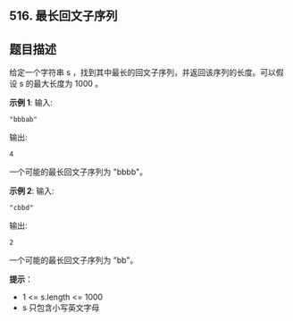 ## 516. 最长回文子序列
## 题目描述

给定一个字符串 s ，找到其中最长的回文子序列，并返回该序列的长度。可以假设 s 的最大长度为 1000 。

**示例 1**:
输入:
```text
"bbbab"
```
输出:
```text
4
```
一个可能的最长回文子序列为 "bbbb"。

**示例 2**:
输入:
```text
"cbbd"
```
输出:
```text
2
```
一个可能的最长回文子序列为 "bb"。

**提示**：
* 1 <= s.length <= 1000
* s 只包含小写英文字母